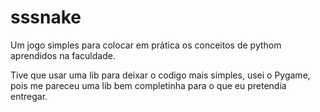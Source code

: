 # sssnake

Um jogo simples para colocar em prática os conceitos de pythom aprendidos na faculdade.

Tive que usar uma lib para deixar o codigo mais simples, usei o Pygame, pois me pareceu uma lib bem completinha para o que eu pretendia entregar.
